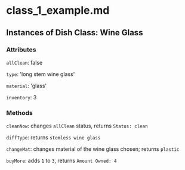 # class_1_example.md


## Instances of Dish Class: Wine Glass


### Attributes

`allClean`: false

`type`: 'long stem wine glass'

`material`: 'glass'

`inventory`: 3


### Methods

`cleanNow`: changes `allClean` status, returns `Status: clean`

`diffType`: returns `stemless wine glass`

`changeMat`: changes material of the wine glass chosen; returns `plastic`

`buyMore`: adds `1` to `3`, returns `Amount Owned: 4`  
